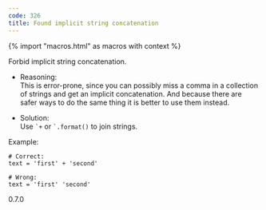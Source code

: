 ```yaml
---
code: 326
title: Found implicit string concatenation
---
```


{% import "macros.html" as macros with context %}

Forbid implicit string concatenation.

  - Reasoning:  
    This is error-prone, since you can possibly miss a comma in a
    collection of strings and get an implicit concatenation. And because
    there are safer ways to do the same thing it is better to use them
    instead.

  - Solution:  
    Use `` `+ `` or `` `.format() `` to join strings.

Example:

    # Correct:
    text = 'first' + 'second'
    
    # Wrong:
    text = 'first' 'second'

<div class="versionadded">

0.7.0

</div>